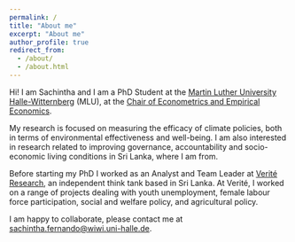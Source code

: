 ```yaml
---
permalink: /
title: "About me"
excerpt: "About me"
author_profile: true
redirect_from:
  - /about/
  - /about.html
---
```


Hi! I am Sachintha and I am a PhD Student at the [Martin Luther University Halle-Witternberg](https://www.uni-halle.de/) (MLU), at the [Chair of Econometrics and Empirical Economics](https://oekonometrie.wiwi.uni-halle.de/).

My research is focused on measuring the efficacy of climate policies, both in terms of environmental effectiveness and well-being. I am also interested in research related to improving governance, accountability and socio-economic living conditions in Sri Lanka, where I am from.

Before starting my PhD I worked as an Analyst and Team Leader at [Verité Research](https://www.veriteresearch.org/), an independent think tank based in Sri Lanka. At Verité, I worked on a range of projects dealing with youth unemployment, female labour force participation, social and welfare policy, and agricultural policy.


I am happy to collaborate, please contact me at [sachintha.fernando@wiwi.uni-halle.de](mailto:sachintha.fernando@wiwi.uni-halle.de).